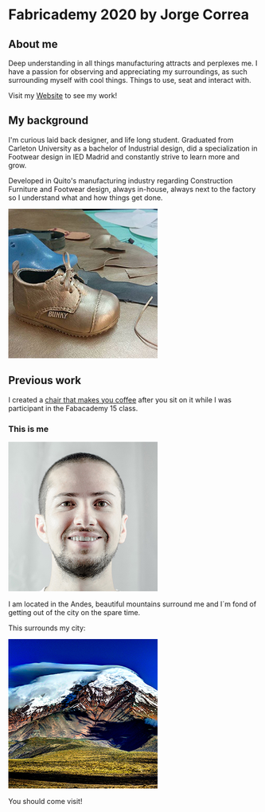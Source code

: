 # Fabricademy 2020 by Jorge Correa

## About me

Deep understanding in all things manufacturing attracts and perplexes me. I have a passion for observing and appreciating my surroundings, as such surrounding myself with cool things. Things to use, seat and interact with.

Visit my [Website](https://www.jhc.design) to see my work!

## My background

I'm curious laid back designer, and life long student. Graduated from Carleton University as a bachelor of Industrial design, did a specialization in Footwear design in IED Madrid and constantly strive to learn more and grow.

Developed in Quito's manufacturing industry regarding Construction Furniture and Footwear design, always in-house, always next to the factory so I understand what and how things get done.

![](images/kid-shoe.JPG)

## Previous work

I created a [chair that makes you coffee](https://fabacademy.org/2019/labs/zoi/students/jorge-correa/final-projects.html) after you sit on it while I was participant in the Fabacademy 15 class.

### This is me

![](images/jorge-correa.JPG)

I am located in the Andes, beautiful mountains surround me and I´m fond of getting out of the city on the spare time.

This surrounds my city:

![My Favorite mountain](images/cotopaxi.JPG)

You should come visit! 
